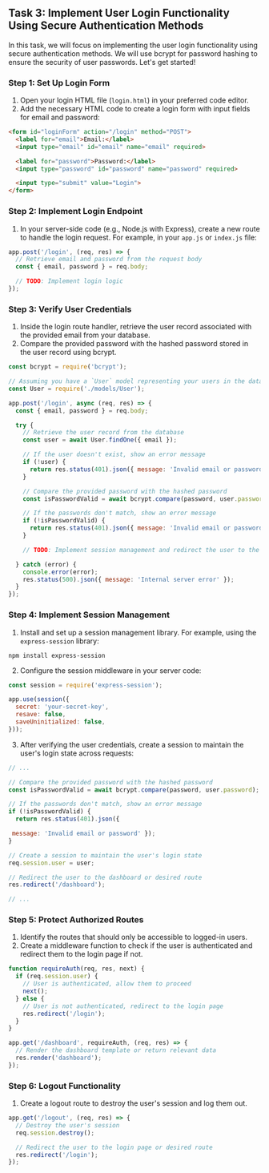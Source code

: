 

## Task 3: Implement User Login Functionality Using Secure Authentication Methods

In this task, we will focus on implementing the user login functionality using secure authentication methods. We will use bcrypt for password hashing to ensure the security of user passwords. Let's get started!

### Step 1: Set Up Login Form

1. Open your login HTML file (`login.html`) in your preferred code editor.
2. Add the necessary HTML code to create a login form with input fields for email and password:

```html
<form id="loginForm" action="/login" method="POST">
  <label for="email">Email:</label>
  <input type="email" id="email" name="email" required>

  <label for="password">Password:</label>
  <input type="password" id="password" name="password" required>

  <input type="submit" value="Login">
</form>
```

### Step 2: Implement Login Endpoint

1. In your server-side code (e.g., Node.js with Express), create a new route to handle the login request. For example, in your `app.js` or `index.js` file:

```javascript
app.post('/login', (req, res) => {
  // Retrieve email and password from the request body
  const { email, password } = req.body;

  // TODO: Implement login logic
});
```

### Step 3: Verify User Credentials

1. Inside the login route handler, retrieve the user record associated with the provided email from your database.
2. Compare the provided password with the hashed password stored in the user record using bcrypt.

```javascript
const bcrypt = require('bcrypt');

// Assuming you have a `User` model representing your users in the database
const User = require('./models/User');

app.post('/login', async (req, res) => {
  const { email, password } = req.body;

  try {
    // Retrieve the user record from the database
    const user = await User.findOne({ email });

    // If the user doesn't exist, show an error message
    if (!user) {
      return res.status(401).json({ message: 'Invalid email or password' });
    }

    // Compare the provided password with the hashed password
    const isPasswordValid = await bcrypt.compare(password, user.password);

    // If the passwords don't match, show an error message
    if (!isPasswordValid) {
      return res.status(401).json({ message: 'Invalid email or password' });
    }

    // TODO: Implement session management and redirect the user to the dashboard

  } catch (error) {
    console.error(error);
    res.status(500).json({ message: 'Internal server error' });
  }
});
```

### Step 4: Implement Session Management

1. Install and set up a session management library. For example, using the `express-session` library:

```shell
npm install express-session
```

2. Configure the session middleware in your server code:

```javascript
const session = require('express-session');

app.use(session({
  secret: 'your-secret-key',
  resave: false,
  saveUninitialized: false,
}));
```

3. After verifying the user credentials, create a session to maintain the user's login state across requests:

```javascript
// ...

// Compare the provided password with the hashed password
const isPasswordValid = await bcrypt.compare(password, user.password);

// If the passwords don't match, show an error message
if (!isPasswordValid) {
  return res.status(401).json({

 message: 'Invalid email or password' });
}

// Create a session to maintain the user's login state
req.session.user = user;

// Redirect the user to the dashboard or desired route
res.redirect('/dashboard');

// ...
```

### Step 5: Protect Authorized Routes

1. Identify the routes that should only be accessible to logged-in users.
2. Create a middleware function to check if the user is authenticated and redirect them to the login page if not.

```javascript
function requireAuth(req, res, next) {
  if (req.session.user) {
    // User is authenticated, allow them to proceed
    next();
  } else {
    // User is not authenticated, redirect to the login page
    res.redirect('/login');
  }
}

app.get('/dashboard', requireAuth, (req, res) => {
  // Render the dashboard template or return relevant data
  res.render('dashboard');
});
```

### Step 6: Logout Functionality

1. Create a logout route to destroy the user's session and log them out.

```javascript
app.get('/logout', (req, res) => {
  // Destroy the user's session
  req.session.destroy();

  // Redirect the user to the login page or desired route
  res.redirect('/login');
});
```

